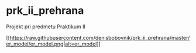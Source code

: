 # prk_ii_prehrana
Projekt pri predmetu Praktikum II

[[https://raw.githubusercontent.com/denisbobovnik/prk_ii_prehrana/master/er_model/er_model.png|alt=er_model]]
